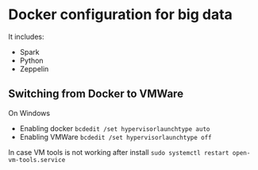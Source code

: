 # Docker configuration for big data

It includes:

- Spark
- Python
- Zeppelin

## Switching from Docker to VMWare

On Windows
- Enabling docker `bcdedit /set hypervisorlaunchtype auto`
- Enabling VMWare `bcdedit /set hypervisorlaunchtype off`

In case VM tools is not working after install `sudo systemctl restart open-vm-tools.service`
